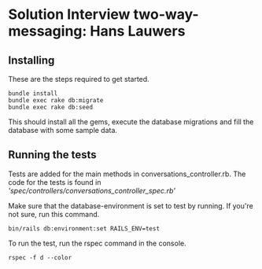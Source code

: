 # Solution Interview two-way-messaging: Hans Lauwers

## Installing

These are the steps required to get started.

```
bundle install
bundle exec rake db:migrate
bundle exec rake db:seed
```

This should install all the gems, execute the database migrations and fill the database with some sample data.

## Running the tests

Tests are added for the main methods in conversations\_controller.rb.
The code for the tests is found in _'spec/controllers/conversations\_controller_spec.rb'_

Make sure that the database-environment is set to test by running. If you're not sure, run this command.

```
bin/rails db:environment:set RAILS_ENV=test
```

To run the test, run the rspec command in the console.

```
rspec -f d --color
```
